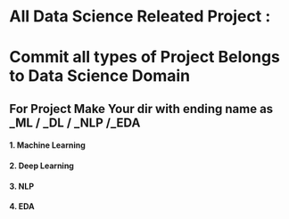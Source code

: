 # All Data Science Releated Project :
# Commit all types of Project Belongs to Data Science Domain

## For Project Make Your dir with ending name as _ML / _DL / _NLP /_EDA 

#### 1. Machine Learning 
#### 2. Deep Learning 
#### 3. NLP 
#### 4. EDA 
